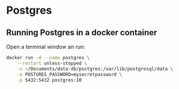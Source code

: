 # Postgres

## Running Postgres in a docker container

Open a terminal window an run:

```bash
docker run -d --name postgres \
    --restart unless-stopped \
    -v ~/Documents/data-db/postgres:/var/lib/postgresql/data \
    -e POSTGRES_PASSWORD=mysecretpassword \
    -p 5432:5432 postgres:10
```



